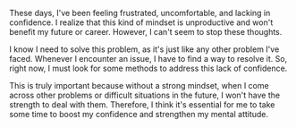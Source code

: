 These days, I've been feeling frustrated, uncomfortable, and lacking in confidence. I realize that this kind of mindset is unproductive and won't benefit my future or career. However, I can't seem to stop these thoughts. 

I know I need to solve this problem, as it's just like any other problem I've faced. Whenever I encounter an issue, I have to find a way to resolve it. So, right now, I must look for some methods to address this lack of confidence. 

This is truly important because without a strong mindset, when I come across other problems or difficult situations in the future, I won't have the strength to deal with them. Therefore, I think it's essential for me to take some time to boost my confidence and strengthen my mental attitude.